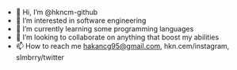 - 👋 Hi, I’m @hkncm-github
- 👀 I’m interested in software engineering
- 🌱 I’m currently learning some programming languages
- 💞️ I’m looking to collaborate on anything that boost my abilities
- 📫 How to reach me hakancg95@gmail.com, hkn.cem/instagram, slmbrry/twitter

<!---
hkncm-github/hkncm-github is a ✨ special ✨ repository because its `README.md` (this file) appears on your GitHub profile.
You can click the Preview link to take a look at your changes.
--->
